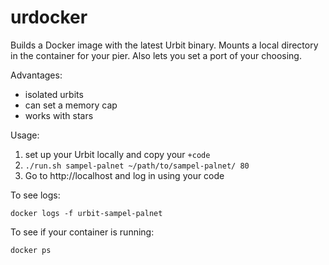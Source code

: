 # urdocker

Builds a Docker image with the latest Urbit binary. Mounts a local directory in the container for your pier. Also lets you set a port of your choosing.

Advantages:
- isolated urbits
- can set a memory cap
- works with stars

Usage:
1. set up your Urbit locally and copy your `+code`
2. `./run.sh sampel-palnet ~/path/to/sampel-palnet/ 80`
3. Go to http://localhost and log in using your code

To see logs:
```
docker logs -f urbit-sampel-palnet
```

To see if your container is running:
```
docker ps
```
